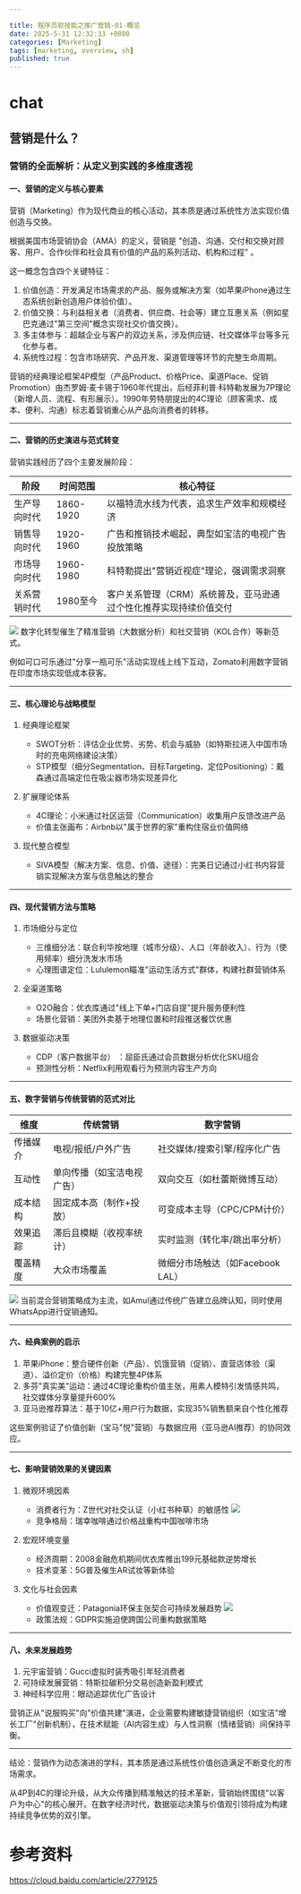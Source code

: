 ```yaml
---

title: 程序员软技能之推广营销-01-概览
date: 2025-5-31 12:32:33 +0800
categories: [Marketing]
tags: [marketing, overview, sh]
published: true
---
```


# chat

## 营销是什么？

### 营销的全面解析：从定义到实践的多维度透视

#### 一、营销的定义与核心要素

营销（Marketing）作为现代商业的核心活动，其本质是通过系统性方法实现价值创造与交换。

根据美国市场营销协会（AMA）的定义，营销是 "创造、沟通、交付和交换对顾客、用户、合作伙伴和社会具有价值的产品的系列活动、机构和过程" 。

这一概念包含四个关键特征：

1. 价值创造：开发满足市场需求的产品、服务或解决方案（如苹果iPhone通过生态系统创新创造用户体验价值）。
2. 价值交换：与利益相关者（消费者、供应商、社会等）建立互惠关系（例如星巴克通过"第三空间"概念实现社交价值交换）。
3. 多主体参与：超越企业与客户的双边关系，涉及供应链、社交媒体平台等多元化参与者。
4. 系统性过程：包含市场研究、产品开发、渠道管理等环节的完整生命周期。

营销的经典理论框架4P模型（产品Product、价格Price、渠道Place、促销Promotion）由杰罗姆·麦卡锡于1960年代提出，后经菲利普·科特勒发展为7P理论（新增人员、流程、有形展示）。1990年劳特朋提出的4C理论（顾客需求、成本、便利、沟通）标志着营销重心从产品向消费者的转移。

---
#### 二、营销的历史演进与范式转变
营销实践经历了四个主要发展阶段：

| 阶段               | 时间范围       | 核心特征                                                                 |
|--------------------|----------------|--------------------------------------------------------------------------|
| 生产导向时代   | 1860-1920      | 以福特流水线为代表，追求生产效率和规模经济                          |
| 销售导向时代   | 1920-1960      | 广告和推销技术崛起，典型如宝洁的电视广告投放策略                    |
| 市场导向时代   | 1960-1980      | 科特勒提出"营销近视症"理论，强调需求洞察                           |
| 关系营销时代   | 1980至今       | 客户关系管理（CRM）系统普及，亚马逊通过个性化推荐实现持续价值交付 |


![](https://metaso-static.oss-cn-beijing.aliyuncs.com/metaso/pdf2texts_reading_mode/figures/63ecb1c2-bfb9-4f7d-b75a-d466c475afb2/38_0.jpg)
数字化转型催生了精准营销（大数据分析）和社交营销（KOL合作）等新范式。

例如可口可乐通过"分享一瓶可乐"活动实现线上线下互动，Zomato利用数字营销在印度市场实现低成本获客。

---
#### 三、核心理论与战略模型
1. 经典理论框架
   - SWOT分析：评估企业优势、劣势、机会与威胁（如特斯拉进入中国市场时的充电网络建设决策）
   - STP模型（细分Segmentation、目标Targeting、定位Positioning）：戴森通过高端定位在吸尘器市场实现差异化

2. 扩展理论体系
   - 4C理论：小米通过社区运营（Communication）收集用户反馈改进产品
   - 价值主张画布：Airbnb以"属于世界的家"重构住宿业价值网络

3. 现代整合模型
   - SIVA模型（解决方案、信息、价值、途径）：完美日记通过小红书内容营销实现解决方案与信息触达的整合

---
#### 四、现代营销方法与策略
1. 市场细分与定位
   - 三维细分法：联合利华按地理（城市分级）、人口（年龄收入）、行为（使用频率）细分洗发水市场
   - 心理图谱定位：Lululemon瞄准"运动生活方式"群体，构建社群营销体系

2. 全渠道策略
   - O2O融合：优衣库通过"线上下单+门店自提"提升服务便利性
   - 场景化营销：美团外卖基于地理位置和时段推送餐饮优惠

3. 数据驱动决策
   - CDP（客户数据平台） ：屈臣氏通过会员数据分析优化SKU组合
   - 预测性分析：Netflix利用观看行为预测内容生产方向

---
#### 五、数字营销与传统营销的范式对比

| 维度           | 传统营销                         | 数字营销                           |
|----------------|----------------------------------|------------------------------------|
| 传播媒介   | 电视/报纸/户外广告               | 社交媒体/搜索引擎/程序化广告 |
| 互动性     | 单向传播（如宝洁电视广告）       | 双向交互（如杜蕾斯微博互动） |
| 成本结构   | 固定成本高（制作+投放）          | 可变成本主导（CPC/CPM计价）  |
| 效果追踪   | 滞后且模糊（收视率统计）         | 实时监测（转化率/跳出率分析）|
| 覆盖精度   | 大众市场覆盖                     | 微细分市场触达（如Facebook LAL） |


![](https://metaso-static.oss-cn-beijing.aliyuncs.com/metaso/pdf2texts_reading_mode/figures/a936411b-9a98-484a-a28f-53cf3118f8cf/647_0.jpg)
当前混合营销策略成为主流，如Amul通过传统广告建立品牌认知，同时使用WhatsApp进行促销通知。

---
#### 六、经典案例的启示
1. 苹果iPhone：整合硬件创新（产品）、饥饿营销（促销）、直营店体验（渠道）、溢价定价（价格）构建完整4P体系
2. 多芬"真实美"运动：通过4C理论重构价值主张，用素人模特引发情感共鸣，社交媒体分享量提升600%
3. 亚马逊推荐算法：基于10亿+用户行为数据，实现35%销售额来自个性化推荐

这些案例验证了价值创新（宝马"悦"营销）与数据应用（亚马逊AI推荐）的协同效应。

---
#### 七、影响营销效果的关键因素
1. 微观环境因素
   - 消费者行为：Z世代对社交认证（小红书种草）的敏感性
![](https://metaso-static.oss-cn-beijing.aliyuncs.com/metaso/pdf2texts_reading_mode/figures/5b5ab08d-c5ea-4bb5-8d5f-7e56c0da0910/480_0.jpg)
   - 竞争格局：瑞幸咖啡通过价格战重构中国咖啡市场

2. 宏观环境变量
   - 经济周期：2008金融危机期间优衣库推出199元基础款逆势增长
   - 技术变革：5G普及催生AR试妆等新体验

3. 文化与社会因素
   - 价值观变迁：Patagonia环保主张契合可持续发展趋势
![](https://metaso-static.oss-cn-beijing.aliyuncs.com/metaso/pdf2texts_reading_mode/figures/762661ff-23f3-423f-bcdb-88e33312bdc8/1_3.jpg)
   - 政策法规：GDPR实施迫使跨国公司重构数据策略

---
#### 八、未来发展趋势
1. 元宇宙营销：Gucci虚拟时装秀吸引年轻消费者
2. 可持续发展营销：特斯拉碳积分交易创造新盈利模式
3. 神经科学应用：眼动追踪优化广告设计

营销正从"说服购买"向"价值共建"演进，企业需要构建敏捷营销组织（如宝洁"增长工厂"创新机制），在技术赋能（AI内容生成）与人性洞察（情绪营销）间保持平衡。

---
结论：营销作为动态演进的学科，其本质是通过系统性价值创造满足不断变化的市场需求。

从4P到4C的理论升级，从大众传播到精准触达的技术革新，营销始终围绕"以客户为中心"的核心展开。在数字经济时代，数据驱动决策与价值观引领将成为构建持续竞争优势的双引擎。









# 参考资料

https://cloud.baidu.com/article/2779125

